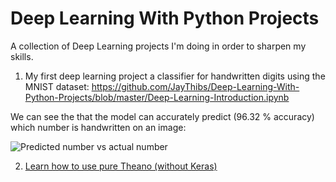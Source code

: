 # Deep Learning With Python Projects
A collection of Deep Learning projects I'm doing in order to sharpen my skills.

1. My first deep learning project a classifier for handwritten digits using the MNIST dataset: https://github.com/JayThibs/Deep-Learning-With-Python-Projects/blob/master/Deep-Learning-Introduction.ipynb

We can see the that the model can accurately predict (96.32 % accuracy) which number is handwritten on an image:

![Predicted number vs actual number](https://github.com/JayThibs/Deep-Learning-With-Python-Projects/blob/master/Screen%20Shot%202017-03-25%20at%205.27.55%20PM.png "Predicted number vs actual number")

2. [Learn how to use pure Theano (without Keras)](https://github.com/JayThibs/Deep-Learning-With-Python-Projects/blob/master/Theano%20Intro.ipynb "Learning how to use pure Theano (without Keras)")
